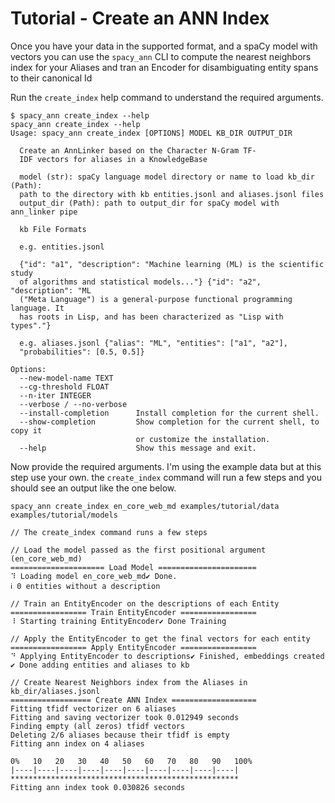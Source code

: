 # Tutorial - Create an ANN Index

Once you have your data in the supported format, and a spaCy model with vectors you can use the `spacy_ann` CLI to compute the nearest neighbors index for your Aliases and tran an Encoder for disambiguating entity spans to their canonical Id

Run the `create_index` help command to understand the required arguments.

<div class="termy">

```console
$ spacy_ann create_index --help 
spacy_ann create_index --help
Usage: spacy_ann create_index [OPTIONS] MODEL KB_DIR OUTPUT_DIR

  Create an AnnLinker based on the Character N-Gram TF-
  IDF vectors for aliases in a KnowledgeBase

  model (str): spaCy language model directory or name to load kb_dir (Path):
  path to the directory with kb entities.jsonl and aliases.jsonl files
  output_dir (Path): path to output_dir for spaCy model with ann_linker pipe

  kb File Formats

  e.g. entities.jsonl

  {"id": "a1", "description": "Machine learning (ML) is the scientific study
  of algorithms and statistical models..."} {"id": "a2", "description": "ML
  ("Meta Language") is a general-purpose functional programming language. It
  has roots in Lisp, and has been characterized as "Lisp with types"."}

  e.g. aliases.jsonl {"alias": "ML", "entities": ["a1", "a2"],
  "probabilities": [0.5, 0.5]}

Options:
  --new-model-name TEXT
  --cg-threshold FLOAT
  --n-iter INTEGER
  --verbose / --no-verbose
  --install-completion      Install completion for the current shell.
  --show-completion         Show completion for the current shell, to copy it
                            or customize the installation.
  --help                    Show this message and exit.
```

</div>

Now provide the required arguments. I'm using the example data but at this step use your own.
the `create_index` command will run a few steps and you should see an output like the one below.

<div class="termy">

```console
spacy_ann create_index en_core_web_md examples/tutorial/data examples/tutorial/models

// The create_index command runs a few steps

// Load the model passed as the first positional argument (en_core_web_md)
===================== Load Model ======================
⠹ Loading model en_core_web_md✔ Done.
ℹ 0 entities without a description

// Train an EntityEncoder on the descriptions of each Entity
================= Train EntityEncoder =================
⠸ Starting training EntityEncoder✔ Done Training

// Apply the EntityEncoder to get the final vectors for each entity
================= Apply EntityEncoder =================
⠙ Applying EntityEncoder to descriptions✔ Finished, embeddings created
✔ Done adding entities and aliases to kb

// Create Nearest Neighbors index from the Aliases in kb_dir/aliases.jsonl
================== Create ANN Index ===================
Fitting tfidf vectorizer on 6 aliases
Fitting and saving vectorizer took 0.012949 seconds
Finding empty (all zeros) tfidf vectors
Deleting 2/6 aliases because their tfidf is empty
Fitting ann index on 4 aliases

0%   10   20   30   40   50   60   70   80   90   100%
|----|----|----|----|----|----|----|----|----|----|
***************************************************
Fitting ann index took 0.030826 seconds

```
</div>
